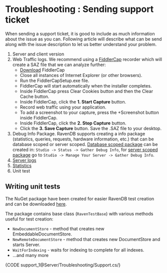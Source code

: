 # Troubleshooting : Sending support ticket

When sending a support ticket, it is good to include as much information about the issue as you can. Following article will describe what can be send along with the issue description to let us better understand your problem.

1. Server and client version
2. Web Traffic logs. We recommend using a [FiddlerCap](http://www.telerik.com/fiddler/fiddlercap) recorder which will create a SAZ file that we can analyze further:
    - [Download](http://www.telerik.com/fiddler/fiddlercap) FiddlerCap
    - Close all instances of Internet Explorer (or other browsers).
    - Run the FiddlerCapSetup.exe file.
    - FiddlerCap will start automatically when the installer completes.
    - Inside FiddlerCap press Clear Cookies button and then the Clear Cache button.
    - Inside FiddlerCap, click the **1. Start Capture** button.
    - Record web traffic using your application.
    - To add a screenshot to your capture, press the +Screenshot button inside FiddlerCap.
    - Inside FiddlerCap, click the **2. Stop Capture** button.
    - Click the **3. Save Capture** button. Save the .SAZ file to your desktop.
3. Debug Info Package. RavenDB supports creating a info package (statistics, queries, requests, hardware information, etc.) that can be database scoped or server scoped. [Database scoped package]() can be created in: `Studio -> Status -> Gather Debug Info`, for [server scoped package]() go to `Studio -> Manage Your Server -> Gather Debug Info`.
4. [Server logs](../../server/troubleshooting/enabling-logging)
5. [Statistics](../../server/administration/statistics)
6. Unit test

## Writing unit tests

The NuGet package have been created for easier RavenDB test creation and can be downloaded [here](http://www.nuget.org/packages/RavenDB.Tests.Helpers/).

The package contains base class (`RavenTestBase`) with various methods useful for test creation:

- `NewDocumentStore` - method that creates new EmbeddableDocumentStore.
- `NewRemoteDocumentStore` - method that creates new DocumentStore and starts Server.
- `WaitForIndexing` - waits for indexing to complete for all indexes.
- ...and many more

{CODE support_1@Server/Troubleshooting/Support.cs/}
